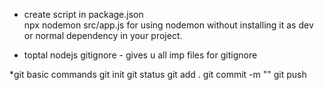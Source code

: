 - create script in package.json  
  npx nodemon src/app.js for using nodemon without installing it as dev or normal dependency in your project.

- toptal nodejs gitignore - gives u all imp files for gitignore

\*git basic commands
git init
git status
git add .
git commit -m "<msg>"
git push
